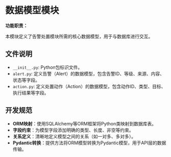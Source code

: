 # 数据模型模块

**功能职责：**

本模块定义了告警处置模块所需的核心数据模型，用于与数据库进行交互。

## 文件说明

- `__init__.py`: Python包标识文件。
- `alert.py`: 定义告警（Alert）的数据模型，包含告警ID、等级、来源、内容、状态等字段。
- `action.py`: 定义处置动作（Action）的数据模型，包含动作ID、类型、目标、执行结果等字段。

## 开发规范

- **ORM映射**：使用SQLAlchemy等ORM框架将Python类映射到数据库表。
- **字段约束**：为模型字段添加明确的类型、长度、非空等约束。
- **关系定义**：清晰地定义模型之间的关系（如一对多、多对多）。
- **Pydantic转换**：提供方法将ORM模型转换为Pydantic模型，用于API层的数据传输。